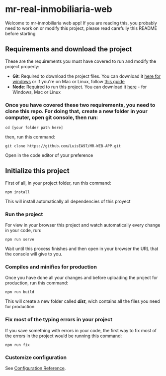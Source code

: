 # mr-real-inmobiliaria-web
Welcome to mr-inmobiliaria web app!
If you are reading this, you probably need to work on or modify this project, please read carefully this README before starting

## Requirements and download the project
These are the requirements you must have covered to run and modify the project properly:

* **Git**: Required to download the project files. You can download it [here for windows](https://gitforwindows.org/) or if you're on Mac or Linux, follow [this guide](https://git-scm.com/book/en/v2/Getting-Started-Installing-Git)
* **Node**: Required to run this project. You can download it [here](https://nodejs.org/es/download/) - for Windows, Mac or Linux

### Once you have covered these two requirements, you need to clone this repo. For doing that, create a new folder in your computer, open git console, then run: ###

```
cd [your folder path here]
```
then, run this command: 
```
git clone https://github.com/LuisEA97/MR-WEB-APP.git
```
Open in the code editor of your preference


## Initialize this project

First of all, in your project folder, run this command:
```
npm install
```
This will install automatically all dependencies of this proyect

### Run the project
For view in your browser this project and watch automatically every change in your code, run:
```
npm run serve
```
Wait until this process finishes and then open in your browser the URL that the console will give to you.

### Compiles and minifies for production
Once you have done all your changes and before uploading the project for production, run this command:

```
npm run build
```
This will create a new folder called ***dist***, wich contains all the files you need for production

### Fix most of the typing errors in your project
If you save something with errors in your code, the first way to fix most of the errors in the project would be running this command:  
```
npm run fix
```

### Customize configuration
See [Configuration Reference](https://cli.vuejs.org/config/).
